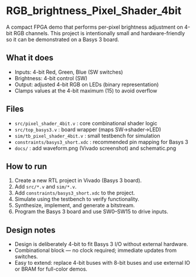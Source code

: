 # RGB_brightness_Pixel_Shader_4bit

A compact FPGA demo that performs per-pixel brightness adjustment on 4-bit RGB channels.
This project is intentionally small and hardware-friendly so it can be demonstrated on a Basys 3 board.

## What it does
- Inputs: 4-bit Red, Green, Blue (SW switches)
- Brightness: 4-bit control (SW)
- Output: adjusted 4-bit RGB on LEDs (binary representation)
- Clamps values at the 4-bit maximum (15) to avoid overflow

## Files
- `src/pixel_shader_4bit.v` : core combinational shader logic
- `src/top_basys3.v`       : board wrapper (maps SW->shader->LED)
- `sim/tb_pixel_shader_4bit.v` : small testbench for simulation
- `constraints/basys3_short.xdc` : recommended pin mapping for Basys 3
- `docs/` : add waveform.png (Vivado screenshot) and schematic.png

## How to run 
1. Create a new RTL project in Vivado (Basys 3 board).
2. Add `src/*.v` and `sim/*.v`.
3. Add `constraints/basys3_short.xdc` to the project.
4. Simulate using the testbench to verify functionality.
5. Synthesize, implement, and generate a bitstream.
6. Program the Basys 3 board and use SW0–SW15 to drive inputs.

## Design notes 
- Design is deliberately 4-bit to fit Basys 3 I/O without external hardware.
- Combinational block — no clock required; immediate updates from switches.
- Easy to extend: replace 4-bit buses with 8-bit buses and use external IO or BRAM for full-color demos.
